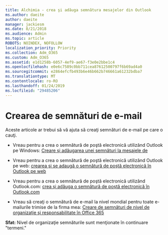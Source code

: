 ```yaml
---
title: Alchimia - crea şi adăuga semnătura mesajelor din Outlook
ms.author: daeite
author: daeite
manager: jackiesm
ms.date: 8/21/2018
ms.audience: Admin
ms.topic: article
ROBOTS: NOINDEX, NOFOLLOW
localization_priority: Priority
ms.collection: Adm_O365
ms.custom: Adm_O365
ms.assetid: e1d1258b-6057-4ef9-ae67-f3e0e2bbe1c4
ms.openlocfilehash: e0e6c7589c0bb711cea87612500797f6b69ad4a0
ms.sourcegitcommit: e2864efcfb493b6e46b662b746661a61232bdba7
ms.translationtype: MT
ms.contentlocale: ro-RO
ms.lasthandoff: 01/24/2019
ms.locfileid: "29485206"
---
```

# <a name="creating-email-signatures"></a>Crearea de semnături de e-mail

Aceste articole ar trebui să vă ajuta să creaţi semnături de e-mail pe care o cauţi.
  
- Vreau pentru a crea o semnătură de poştă electronică utilizând Outlook pe Windows: [Creare şi adăugarea unei semnături la mesajele de](https://support.office.com/article/8ee5d4f4-68fd-464a-a1c1-0e1c80bb27f2.aspx)
    
- Vreau pentru a crea o semnătură de poştă electronică utilizând Outlook pe web: [crearea şi se adaugă o semnătură de poştă electronică în Outlook pe web](https://support.office.com/article/5ff9dcfd-d3f1-447b-b2e9-39f91b074ea3.aspx)
    
- Vreau pentru a crea o semnătură de poştă electronică utilizând Outlook.com: [crea şi adăuga o semnătură de poştă electronică în Outlook.com](https://support.office.com/article/776d9006-abdf-444e-b5b7-a61821dff034.aspx)
    
- Vreau să creaţi o semnătură de e-mail la nivel mondial pentru toate e-mailurile trimise de la firma mea: [Creare de semnături de nivel de organizaţie şi responsabilitate în Office 365](https://support.office.com/article/2d75860f-c527-4352-a7f6-73eba54c0c72.aspx)
    
 **Sfat:** Nivel de organizaţie semnăturile sunt menţionate în continuare "termeni." 
  

